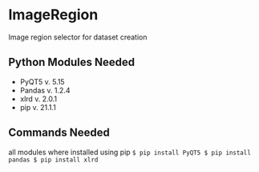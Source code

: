 # ImageRegion
Image region selector for dataset creation

## Python Modules Needed ##
 - PyQT5   v. 5.15
 - Pandas  v. 1.2.4
 - xlrd    v. 2.0.1
 - pip     v. 21.1.1
  
## Commands Needed ##
all modules where installed using pip
`
$ pip install PyQT5
$ pip install pandas
$ pip install xlrd
`
